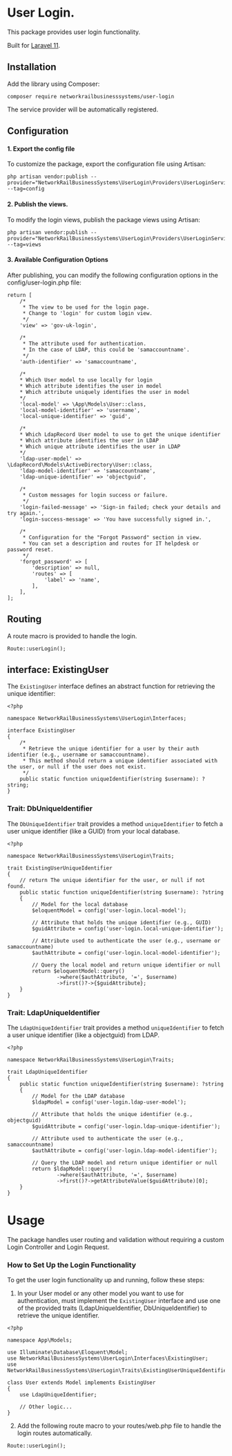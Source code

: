# User Login.
This package provides user login functionality.

Built for [Laravel 11](https://laravel.com/).

## Installation

Add the library using Composer:
```
composer require networkrailbusinesssystems/user-login
```
The service provider will be automatically registered.

## Configuration

#### 1. Export the config file
To customize the package, export the configuration file using Artisan:

```
php artisan vendor:publish --provider="NetworkRailBusinessSystems\UserLogin\Providers\UserLoginServiceProvider" --tag=config
```

#### 2. Publish the views.
To modify the login views, publish the package views using Artisan:

```
php artisan vendor:publish --provider="NetworkRailBusinessSystems\UserLogin\Providers\UserLoginServiceProvider" --tag=views
```

#### 3. Available Configuration Options
After publishing, you can modify the following configuration options in the config/user-login.php file:

```
return [
    /*
     * The view to be used for the login page.
     * Change to 'login' for custom login view.
     */
    'view' => 'gov-uk-login',

    /*
     * The attribute used for authentication.
     * In the case of LDAP, this could be 'samaccountname'.
     */
    'auth-identifier' => 'samaccountname',
    
    /*
    * Which User model to use locally for login
    * Which attribute identifies the user in model
    * Which attribute uniquely identifies the user in model
    */
    'local-model' => \App\Models\User::class,
    'local-model-identifier' => 'username',
    'local-unique-identifier' => 'guid',

    /*
    * Which LdapRecord User model to use to get the unique identifier
    * Which attribute identifies the user in LDAP
    * Which unique attribute identifies the user in LDAP
    */
    'ldap-user-model' => \LdapRecord\Models\ActiveDirectory\User::class,
    'ldap-model-identifier' => 'samaccountname',
    'ldap-unique-identifier' => 'objectguid',
    
    /*
     * Custom messages for login success or failure.
     */
    'login-failed-message' => 'Sign-in failed; check your details and try again.',
    'login-success-message' => 'You have successfully signed in.',

    /*
     * Configuration for the "Forgot Password" section in view.
     * You can set a description and routes for IT helpdesk or password reset.
     */
    'forgot_password' => [
        'description' => null,
        'routes' => [
            'label' => 'name',
        ],
    ],
];
```

## Routing

A route macro is provided to handle the login.

```
Route::userLogin();
```

## interface: ExistingUser

The `ExistingUser` interface defines an abstract function for retrieving the unique identifier:

```
<?php

namespace NetworkRailBusinessSystems\UserLogin\Interfaces;

interface ExistingUser
{
    /*
     * Retrieve the unique identifier for a user by their auth identifier (e.g., username or samaccountname).
     * This method should return a unique identifier associated with the user, or null if the user does not exist.
     */
    public static function uniqueIdentifier(string $username): ?string;
}
```

### Trait: DbUniqueIdentifier

The ```DbUniqueIdentifier``` trait provides a method ```uniqueIdentifier``` to fetch a user unique identifier (like a GUID) from your local database.

```
<?php

namespace NetworkRailBusinessSystems\UserLogin\Traits;

trait ExistingUserUniqueIdentifier
{
    // return The unique identifier for the user, or null if not found.
    public static function uniqueIdentifier(string $username): ?string
    {
        // Model for the local database
        $eloquentModel = config('user-login.local-model');

        // Attribute that holds the unique identifier (e.g., GUID)
        $guidAttribute = config('user-login.local-unique-identifier');

        // Attribute used to authenticate the user (e.g., username or samaccountname)
        $authAttribute = config('user-login.local-model-identifier');

        // Query the local model and return unique identifier or null
        return $eloquentModel::query()
                ->where($authAttribute, '=', $username)
                ->first()?->{$guidAttribute};
    }
}
```

### Trait: LdapUniqueIdentifier

The  ```LdapUniqueIdentifier``` trait provides a method ```uniqueIdentifier``` to fetch a user unique identifier (like a objectguid) from LDAP.

```
<?php

namespace NetworkRailBusinessSystems\UserLogin\Traits;

trait LdapUniqueIdentifier
{
    public static function uniqueIdentifier(string $username): ?string
    {
        // Model for the LDAP database
        $ldapModel = config('user-login.ldap-user-model');

        // Attribute that holds the unique identifier (e.g., objectguid)
        $guidAttribute = config('user-login.ldap-unique-identifier');

        // Attribute used to authenticate the user (e.g., samaccountname)
        $authAttribute = config('user-login.ldap-model-identifier');

        // Query the LDAP model and return unique identifier or null
        return $ldapModel::query()
                ->where($authAttribute, '=', $username)
                ->first()?->getAttributeValue($guidAttribute)[0];
    }
}
```

# Usage

The package handles user routing and validation without requiring a custom Login Controller and Login Request.

### How to Set Up the Login Functionality

To get the user login functionality up and running, follow these steps:

1. In your User model or any other model you want to use for authentication, must implement the ```ExistingUser``` interface and use one of the provided traits (LdapUniqueIdentifier, DbUniqueIdentifier) to retrieve the unique identifier.

```
<?php

namespace App\Models;

use Illuminate\Database\Eloquent\Model;
use NetworkRailBusinessSystems\UserLogin\Interfaces\ExistingUser;
use NetworkRailBusinessSystems\UserLogin\Traits\ExistingUserUniqueIdentifier;

class User extends Model implements ExistingUser
{
    use LdapUniqueIdentifier;

    // Other logic...
}
```

2. Add the following route macro to your routes/web.php file to handle the login routes automatically.

```
Route::userLogin();
```
